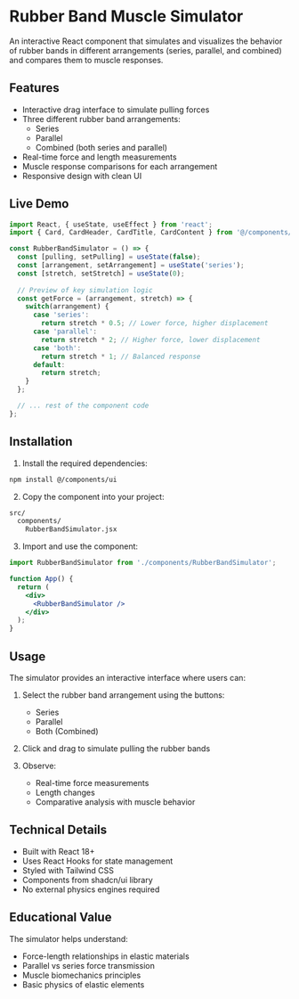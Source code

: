 # Rubber Band Muscle Simulator

An interactive React component that simulates and visualizes the behavior of rubber bands in different arrangements (series, parallel, and combined) and compares them to muscle responses.



## Features

- Interactive drag interface to simulate pulling forces
- Three different rubber band arrangements:
  - Series
  - Parallel
  - Combined (both series and parallel)
- Real-time force and length measurements
- Muscle response comparisons for each arrangement
- Responsive design with clean UI

## Live Demo

```jsx
import React, { useState, useEffect } from 'react';
import { Card, CardHeader, CardTitle, CardContent } from '@/components/ui/card';

const RubberBandSimulator = () => {
  const [pulling, setPulling] = useState(false);
  const [arrangement, setArrangement] = useState('series');
  const [stretch, setStretch] = useState(0);
  
  // Preview of key simulation logic
  const getForce = (arrangement, stretch) => {
    switch(arrangement) {
      case 'series':
        return stretch * 0.5; // Lower force, higher displacement
      case 'parallel':
        return stretch * 2; // Higher force, lower displacement
      case 'both':
        return stretch * 1; // Balanced response
      default:
        return stretch;
    }
  };

  // ... rest of the component code
};
```

## Installation

1. Install the required dependencies:
```bash
npm install @/components/ui
```

2. Copy the component into your project:
```bash
src/
  components/
    RubberBandSimulator.jsx
```

3. Import and use the component:
```jsx
import RubberBandSimulator from './components/RubberBandSimulator';

function App() {
  return (
    <div>
      <RubberBandSimulator />
    </div>
  );
}
```

## Usage

The simulator provides an interactive interface where users can:

1. Select the rubber band arrangement using the buttons:
   - Series
   - Parallel
   - Both (Combined)

2. Click and drag to simulate pulling the rubber bands

3. Observe:
   - Real-time force measurements
   - Length changes
   - Comparative analysis with muscle behavior

## Technical Details

- Built with React 18+
- Uses React Hooks for state management
- Styled with Tailwind CSS
- Components from shadcn/ui library
- No external physics engines required

## Educational Value

The simulator helps understand:
- Force-length relationships in elastic materials
- Parallel vs series force transmission
- Muscle biomechanics principles
- Basic physics of elastic elements
